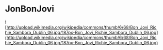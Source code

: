 # JonBonJovi

![http://upload.wikimedia.org/wikipedia/commons/thumb/6/68/Bon_Jovi_Richie_Sambora_Dublin_06.jpg/187px-Bon_Jovi_Richie_Sambora_Dublin_06.jpg](http://upload.wikimedia.org/wikipedia/commons/thumb/6/68/Bon_Jovi_Richie_Sambora_Dublin_06.jpg/187px-Bon_Jovi_Richie_Sambora_Dublin_06.jpg)
